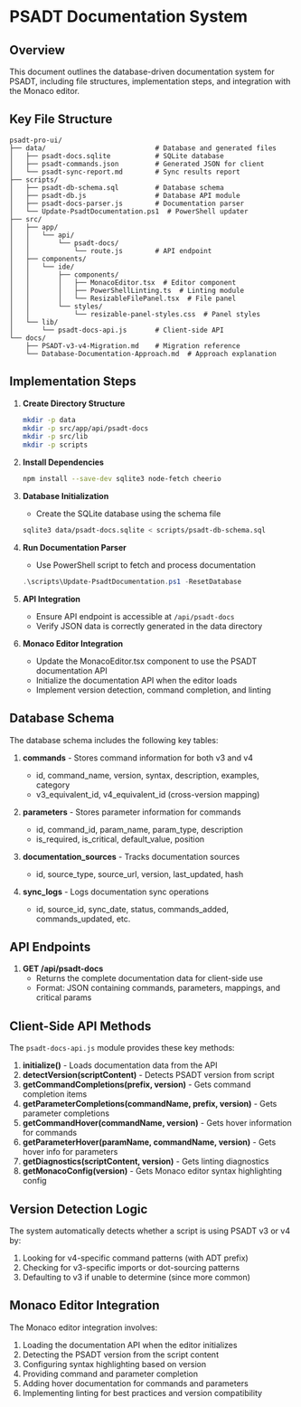 # PSADT Documentation System

## Overview

This document outlines the database-driven documentation system for PSADT, including file structures, implementation steps, and integration with the Monaco editor.

## Key File Structure

```
psadt-pro-ui/
├── data/                           # Database and generated files
│   ├── psadt-docs.sqlite           # SQLite database
│   ├── psadt-commands.json         # Generated JSON for client
│   └── psadt-sync-report.md        # Sync results report
├── scripts/
│   ├── psadt-db-schema.sql         # Database schema
│   ├── psadt-db.js                 # Database API module
│   ├── psadt-docs-parser.js        # Documentation parser
│   └── Update-PsadtDocumentation.ps1  # PowerShell updater
├── src/
│   ├── app/
│   │   └── api/
│   │       └── psadt-docs/
│   │           └── route.js        # API endpoint
│   ├── components/
│   │   └── ide/
│   │       ├── components/
│   │       │   ├── MonacoEditor.tsx  # Editor component
│   │       │   ├── PowerShellLinting.ts  # Linting module
│   │       │   └── ResizableFilePanel.tsx  # File panel
│   │       └── styles/
│   │           └── resizable-panel-styles.css  # Panel styles
│   └── lib/
│       └── psadt-docs-api.js       # Client-side API
└── docs/
    ├── PSADT-v3-v4-Migration.md    # Migration reference
    └── Database-Documentation-Approach.md  # Approach explanation
```

## Implementation Steps

1. **Create Directory Structure**
   ```bash
   mkdir -p data
   mkdir -p src/app/api/psadt-docs
   mkdir -p src/lib
   mkdir -p scripts
   ```

2. **Install Dependencies**
   ```bash
   npm install --save-dev sqlite3 node-fetch cheerio
   ```

3. **Database Initialization**
   - Create the SQLite database using the schema file
   ```bash
   sqlite3 data/psadt-docs.sqlite < scripts/psadt-db-schema.sql
   ```

4. **Run Documentation Parser**
   - Use PowerShell script to fetch and process documentation
   ```powershell
   .\scripts\Update-PsadtDocumentation.ps1 -ResetDatabase
   ```

5. **API Integration**
   - Ensure API endpoint is accessible at `/api/psadt-docs`
   - Verify JSON data is correctly generated in the data directory

6. **Monaco Editor Integration**
   - Update the MonacoEditor.tsx component to use the PSADT documentation API
   - Initialize the documentation API when the editor loads
   - Implement version detection, command completion, and linting

## Database Schema

The database schema includes the following key tables:

1. **commands** - Stores command information for both v3 and v4
   - id, command_name, version, syntax, description, examples, category
   - v3_equivalent_id, v4_equivalent_id (cross-version mapping)

2. **parameters** - Stores parameter information for commands
   - id, command_id, param_name, param_type, description
   - is_required, is_critical, default_value, position

3. **documentation_sources** - Tracks documentation sources
   - id, source_type, source_url, version, last_updated, hash

4. **sync_logs** - Logs documentation sync operations
   - id, source_id, sync_date, status, commands_added, commands_updated, etc.

## API Endpoints

1. **GET /api/psadt-docs**
   - Returns the complete documentation data for client-side use
   - Format: JSON containing commands, parameters, mappings, and critical params

## Client-Side API Methods

The `psadt-docs-api.js` module provides these key methods:

1. **initialize()** - Loads documentation data from the API
2. **detectVersion(scriptContent)** - Detects PSADT version from script
3. **getCommandCompletions(prefix, version)** - Gets command completion items
4. **getParameterCompletions(commandName, prefix, version)** - Gets parameter completions
5. **getCommandHover(commandName, version)** - Gets hover information for commands
6. **getParameterHover(paramName, commandName, version)** - Gets hover info for parameters
7. **getDiagnostics(scriptContent, version)** - Gets linting diagnostics
8. **getMonacoConfig(version)** - Gets Monaco editor syntax highlighting config

## Version Detection Logic

The system automatically detects whether a script is using PSADT v3 or v4 by:

1. Looking for v4-specific command patterns (with ADT prefix)
2. Checking for v3-specific imports or dot-sourcing patterns
3. Defaulting to v3 if unable to determine (since more common)

## Monaco Editor Integration

The Monaco editor integration involves:

1. Loading the documentation API when the editor initializes
2. Detecting the PSADT version from the script content
3. Configuring syntax highlighting based on version
4. Providing command and parameter completion
5. Adding hover documentation for commands and parameters
6. Implementing linting for best practices and version compatibility
